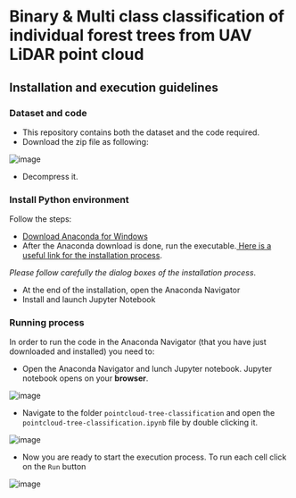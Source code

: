 # Binary & Multi class classification of individual forest trees from UAV LiDAR point cloud​

## Installation and execution guidelines​

### Dataset and code

- This repository contains both the dataset and the code required.
- Download the zip file as following: 

![image](https://github.com/user-attachments/assets/7ab23b43-0d33-4dae-bce3-5fca22897b7b)


- Decompress it.

### Install Python environment

Follow the steps:

- [Download Anaconda for Windows](https://www.anaconda.com/download?utm_source=anacondadoc&utm_medium=documentation&utm_campaign=download&utm_content=installwindows)
- After the Anaconda download is done, run the executable.[ Here is a useful link for the installation process](https://docs.anaconda.com/anaconda/install/windows/). 

*Please follow carefully the dialog boxes of the installation process*.

- At the end of the installation, open the Anaconda Navigator 
- Install and launch Jupyter Notebook

### Running process 

In order to run the code in the Anaconda Navigator (that you have just downloaded and installed) you need to:

- Open the Anaconda Navigator and lunch Jupyter notebook. Jupyter notebook opens on your **browser**.

![image](https://github.com/user-attachments/assets/987161a7-6139-46f3-9d36-ae465ef0abca)

- Navigate to the folder `pointcloud-tree-classification` and open the `pointcloud-tree-classification.ipynb` file by double clicking it.

![image](https://github.com/user-attachments/assets/fd97486d-1cd4-42a9-a015-c6f2d5e01dda)


- Now you are ready to start the execution process. To run each cell click on the `Run` button

![image](https://github.com/user-attachments/assets/f46d6b61-0fe2-4813-859c-4614420629d4)
